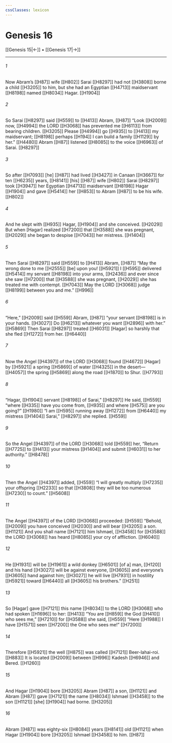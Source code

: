 ```yaml
---
cssClasses: lexicon
---
```


# Genesis 16

[[Genesis 15|←]] • [[Genesis 17|→]]

---

###### 1
Now Abram’s [[H87]] wife [[H802]] Sarai [[H8297]] had not [[H3808]] borne a child [[H3205]] to him,  but  she had an Egyptian [[H4713]] maidservant [[H8198]] named [[H8034]] Hagar. [[H1904]]

###### 2
So Sarai [[H8297]] said [[H559]] to [[H413]] Abram, [[H87]] “Look [[H2009]] now, [[H4994]] the LORD [[H3068]] has prevented me [[H6113]] from bearing children. [[H3205]] Please [[H4994]] go [[H935]] to [[H413]] my maidservant; [[H8198]] perhaps [[H194]] I can build a family [[H1129]] by her.” [[H4480]] Abram [[H87]] listened [[H8085]] to the voice [[H6963]] of Sarai. [[H8297]]

###### 3
So after [[H7093]] [he] [[H87]] had lived [[H3427]] in Canaan [[H3667]] for ten [[H6235]] years, [[H8141]] [his] [[H87]] wife [[H802]] Sarai [[H8297]] took [[H3947]] her Egyptian [[H4713]] maidservant [[H8198]] Hagar [[H1904]] and gave [[H5414]] her [[H853]] to Abram [[H87]] to be his wife. [[H802]]

###### 4
And he slept with [[H935]] Hagar, [[H1904]] and she conceived. [[H2029]] But when [Hagar] realized [[H7200]] that [[H3588]] she was pregnant, [[H2029]] she began to despise [[H7043]] her mistress. [[H1404]]

###### 5
Then Sarai [[H8297]] said [[H559]] to [[H413]] Abram, [[H87]] “May the wrong done to me [[H2555]] [be] upon you! [[H5921]] I [[H595]] delivered [[H5414]] my servant [[H8198]] into your arms, [[H2436]] and ever since she saw [[H7200]] that [[H3588]] she was pregnant, [[H2029]] she has treated me with contempt. [[H7043]] May the LORD [[H3068]] judge [[H8199]] between you and me.” [[H996]]

###### 6
“Here,” [[H2009]] said [[H559]] Abram, [[H87]] “your servant [[H8198]] is in your hands. [[H3027]] Do [[H6213]] whatever you want [[H2896]] with her.” [[H5869]] Then Sarai [[H8297]] treated [[H6031]] [Hagar] so harshly that she fled [[H1272]] from her. [[H6440]]

###### 7
Now the Angel [[H4397]] of the LORD [[H3068]] found [[H4672]] [Hagar] by [[H5921]] a spring [[H5869]] of water [[H4325]] in the desert— [[H4057]] the spring [[H5869]] along the road [[H1870]] to Shur. [[H7793]]

###### 8
“Hagar, [[H1904]] servant [[H8198]] of Sarai,” [[H8297]] He said, [[H559]] “where [[H335]] have you come from, [[H935]] and where [[H575]] are you going?” [[H1980]] “I am [[H595]] running away [[H1272]] from [[H6440]] my mistress [[H1404]] Sarai,” [[H8297]] she replied. [[H559]]

###### 9
So the Angel [[H4397]] of the LORD [[H3068]] told [[H559]] her,  “Return [[H7725]] to [[H413]] your mistress [[H1404]] and submit [[H6031]] to her authority.” [[H8478]]

###### 10
Then the Angel [[H4397]] added, [[H559]] “I will greatly multiply [[H7235]] your offspring [[H2233]] so that [[H3808]] they will be too numerous [[H7230]] to count.” [[H5608]]

###### 11
The Angel [[H4397]] of the LORD [[H3068]] proceeded: [[H559]] “Behold, [[H2009]] you have conceived [[H2030]] and will bear [[H3205]] a son. [[H1121]] And you shall name [[H7121]] him Ishmael, [[H3458]] for [[H3588]] the LORD [[H3068]] has heard [[H8085]] your cry of affliction. [[H6040]]

###### 12
He [[H1931]] will be [[H1961]] a wild donkey [[H6501]] [of a] man, [[H120]] and his hand [[H3027]] will be against everyone, [[H3605]] and everyone’s [[H3605]] hand against him; [[H3027]] he will live [[H7931]] in hostility [[H5921]] toward [[H6440]] all [[H3605]] his brothers.” [[H251]]

###### 13
So [Hagar] gave [[H7121]] this name [[H8034]] to the LORD [[H3068]] who had spoken [[H1696]] to her: [[H413]] “You are [[H859]] the God [[H410]] who sees me,” [[H7210]] for [[H3588]] she said, [[H559]] “Here [[H1988]] I have [[H1571]] seen [[H7200]] the One who sees me!” [[H7200]]

###### 14
Therefore [[H5921]] the well [[H875]] was called [[H7121]] Beer-lahai-roi. [[H883]] It is located [[H2009]] between [[H996]] Kadesh [[H6946]] and Bered. [[H1260]]

###### 15
And Hagar [[H1904]] bore [[H3205]] Abram [[H87]] a son, [[H1121]] and Abram [[H87]] gave [[H7121]] the name [[H8034]] Ishmael [[H3458]] to the son [[H1121]] [she] [[H1904]] had borne. [[H3205]]

###### 16
Abram [[H87]] was eighty-six [[H8084]] years [[H8141]] old [[H1121]] when Hagar [[H1904]] bore [[H3205]] Ishmael [[H3458]] to him. [[H87]]

